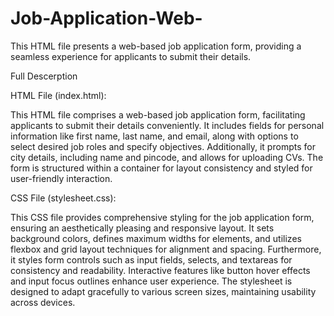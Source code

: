 # Job-Application-Web-
This HTML file presents a web-based job application form, providing a seamless experience for applicants to submit their details.

Full Descerption

HTML File (index.html):

This HTML file comprises a web-based job application form, facilitating applicants to submit their details conveniently. It includes fields for personal information like first name, last name, and email, along with options to select desired job roles and specify objectives. Additionally, it prompts for city details, including name and pincode, and allows for uploading CVs. The form is structured within a container for layout consistency and styled for user-friendly interaction.

CSS File (stylesheet.css):

This CSS file provides comprehensive styling for the job application form, ensuring an aesthetically pleasing and responsive layout. It sets background colors, defines maximum widths for elements, and utilizes flexbox and grid layout techniques for alignment and spacing. Furthermore, it styles form controls such as input fields, selects, and textareas for consistency and readability. Interactive features like button hover effects and input focus outlines enhance user experience. The stylesheet is designed to adapt gracefully to various screen sizes, maintaining usability across devices.




